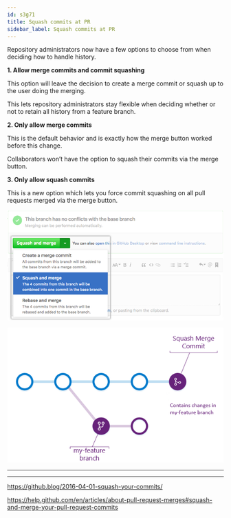 ```yaml
---
id: s3g71
title: Squash commits at PR
sidebar_label: Squash commits at PR
---
```


Repository administrators now have a few options to choose from when deciding how to handle history.


**1. Allow merge commits and commit squashing**

This option will leave the decision to create a merge commit or squash up to the user doing the merging.

This lets repository administrators stay flexible when deciding whether or not to retain all history from a feature branch.


**2. Only allow merge commits**

This is the default behavior and is exactly how the merge button worked before this change.

Collaborators won’t have the option to squash their commits via the merge button.


**3. Only allow squash commits**

This is a new option which lets you force commit squashing on all pull requests merged via the merge button.

![xxx](https://raw.githubusercontent.com/ChickenKyiv/awesome-git-article/master/img/PR/squash-and-merge.png)


![xxx](https://raw.githubusercontent.com/ChickenKyiv/awesome-git-article/master/img/PR/squash_merge.png)



---
---

https://github.blog/2016-04-01-squash-your-commits/




https://help.github.com/en/articles/about-pull-request-merges#squash-and-merge-your-pull-request-commits
